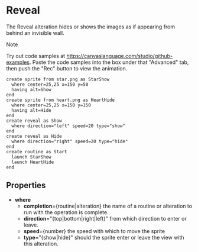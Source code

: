 # Reveal
The Reveal alteration hides or shows the images as if appearing from behind an invisible wall. 

> [!NOTE]
> Try out code samples at https://canvaslanguage.com/studio/github-examples.
> Paste the code samples into the box under that "Advanced" tab,
> then push the "Rec" button to view the animation.

```
create sprite from star.png as StarShow 
  where center=25,25 x=150 y=50 
  having alt=Show 
end 
create sprite from heart.png as HeartHide 
  where center=25,25 x=150 y=150 
  having alt=Hide 
end 
create reveal as Show 
  where direction="left" speed=20 type="show" 
end 
create reveal as Hide 
  where direction="right" speed=20 type="hide" 
end 
create routine as Start
  launch StarShow
  launch HeartHide 
end 
```

## Properties
- **where**
  - **completion**={routine|alteration} the name of a routine or alteration to run with the operation is complete.
  - **direction**="{top|bottom|right|left}" from which direction to enter or leave.
  - **speed**={number} the speed with which to move the sprite
  - **type**="{show|hide}" should the sprite enter or leave the view with this alteration.


